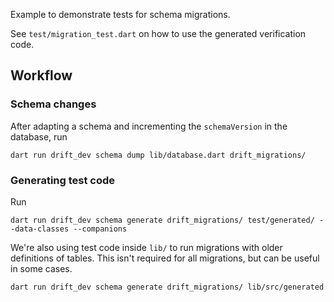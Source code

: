 Example to demonstrate tests for schema migrations.

See `test/migration_test.dart` on how to use the generated verification code.

## Workflow

### Schema changes

After adapting a schema and incrementing the `schemaVersion` in the database, run

```
dart run drift_dev schema dump lib/database.dart drift_migrations/
```

### Generating test code

Run

```
dart run drift_dev schema generate drift_migrations/ test/generated/ --data-classes --companions
```

We're also using test code inside `lib/` to run migrations with older definitions of tables.
This isn't required for all migrations, but can be useful in some cases.

```
dart run drift_dev schema generate drift_migrations/ lib/src/generated
```
